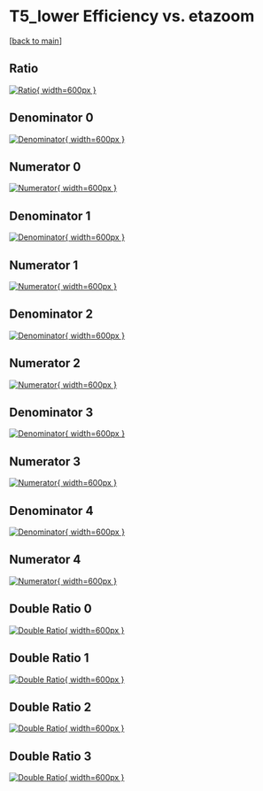 # T5_lower Efficiency vs. etazoom

[[back to main](./)]



## Ratio

[![Ratio](../mtv/var/T5_lower_xtr_321_-1_eff_etazoom.png){ width=600px }](../mtv/var/T5_lower_xtr_321_-1_eff_etazoom.pdf)

## Denominator 0

[![Denominator](../mtv/den/T5_lower_xtr_321_-1_eff_etazoom_den0.png){ width=600px }](../mtv/den/T5_lower_xtr_321_-1_eff_etazoom_den0.pdf)

## Numerator 0

[![Numerator](../mtv/num/T5_lower_xtr_321_-1_eff_etazoom_num0.png){ width=600px }](../mtv/num/T5_lower_xtr_321_-1_eff_etazoom_num0.pdf)

## Denominator 1

[![Denominator](../mtv/den/T5_lower_xtr_321_-1_eff_etazoom_den1.png){ width=600px }](../mtv/den/T5_lower_xtr_321_-1_eff_etazoom_den1.pdf)

## Numerator 1

[![Numerator](../mtv/num/T5_lower_xtr_321_-1_eff_etazoom_num1.png){ width=600px }](../mtv/num/T5_lower_xtr_321_-1_eff_etazoom_num1.pdf)

## Denominator 2

[![Denominator](../mtv/den/T5_lower_xtr_321_-1_eff_etazoom_den2.png){ width=600px }](../mtv/den/T5_lower_xtr_321_-1_eff_etazoom_den2.pdf)

## Numerator 2

[![Numerator](../mtv/num/T5_lower_xtr_321_-1_eff_etazoom_num2.png){ width=600px }](../mtv/num/T5_lower_xtr_321_-1_eff_etazoom_num2.pdf)

## Denominator 3

[![Denominator](../mtv/den/T5_lower_xtr_321_-1_eff_etazoom_den3.png){ width=600px }](../mtv/den/T5_lower_xtr_321_-1_eff_etazoom_den3.pdf)

## Numerator 3

[![Numerator](../mtv/num/T5_lower_xtr_321_-1_eff_etazoom_num3.png){ width=600px }](../mtv/num/T5_lower_xtr_321_-1_eff_etazoom_num3.pdf)

## Denominator 4

[![Denominator](../mtv/den/T5_lower_xtr_321_-1_eff_etazoom_den4.png){ width=600px }](../mtv/den/T5_lower_xtr_321_-1_eff_etazoom_den4.pdf)

## Numerator 4

[![Numerator](../mtv/num/T5_lower_xtr_321_-1_eff_etazoom_num4.png){ width=600px }](../mtv/num/T5_lower_xtr_321_-1_eff_etazoom_num4.pdf)

## Double Ratio 0

[![Double Ratio](../mtv/ratio/T5_lower_xtr_321_-1_eff_etazoom_ratio0.png){ width=600px }](../mtv/ratio/T5_lower_xtr_321_-1_eff_etazoom_ratio0.pdf)

## Double Ratio 1

[![Double Ratio](../mtv/ratio/T5_lower_xtr_321_-1_eff_etazoom_ratio1.png){ width=600px }](../mtv/ratio/T5_lower_xtr_321_-1_eff_etazoom_ratio1.pdf)

## Double Ratio 2

[![Double Ratio](../mtv/ratio/T5_lower_xtr_321_-1_eff_etazoom_ratio2.png){ width=600px }](../mtv/ratio/T5_lower_xtr_321_-1_eff_etazoom_ratio2.pdf)

## Double Ratio 3

[![Double Ratio](../mtv/ratio/T5_lower_xtr_321_-1_eff_etazoom_ratio3.png){ width=600px }](../mtv/ratio/T5_lower_xtr_321_-1_eff_etazoom_ratio3.pdf)

